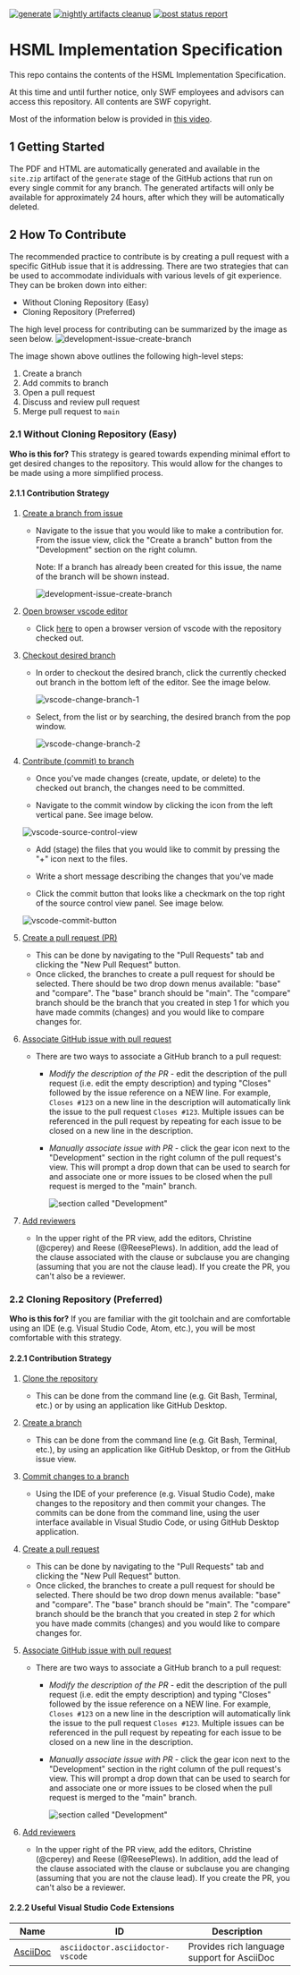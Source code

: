 [![generate](https://github.com/Spatial-Web-Foundation/SWF-Corpus_and_IEEEP2874-D2/actions/workflows/generate.yml/badge.svg)](https://github.com/Spatial-Web-Foundation/SWF-Corpus_and_IEEEP2874-D2/actions/workflows/generate.yml) [![nightly artifacts cleanup](https://github.com/Spatial-Web-Foundation/SWF-Corpus_and_IEEEP2874-D2/actions/workflows/nightly_cleanup.yml/badge.svg)](https://github.com/Spatial-Web-Foundation/SWF-Corpus_and_IEEEP2874-D2/actions/workflows/nightly_cleanup.yml) [![post status report](https://github.com/Spatial-Web-Foundation/SWF-Corpus_and_IEEEP2874-D2/actions/workflows/post_status_report.yml/badge.svg)](https://github.com/Spatial-Web-Foundation/SWF-Corpus_and_IEEEP2874-D2/actions/workflows/post_status_report.yml)

# HSML Implementation Specification

This repo contains the contents of the HSML Implementation Specification.

At this time and until further notice, only SWF employees and advisors can access this repository. All contents are SWF copyright.

Most of the information below is provided in [this video](https://app.usebubbles.com/qgVNGBkdFQbNevxAJRwNum/p2874-d2-contribution-strategy). 

## 1 Getting Started

The PDF and HTML are automatically generated and available in the `site.zip` artifact of the `generate` stage of the GitHub actions that run on every single commit for any branch. The generated artifacts will only be available for approximately 24 hours, after which they will be automatically deleted.

## 2 How To Contribute

The recommended practice to contribute is by creating a pull request with a specific GitHub issue that it is addressing. There are two strategies that can be used to accommodate individuals with various levels of git experience. They can be broken down into either:

- Without Cloning Repository (Easy)
- Cloning Repository (Preferred)

The high level process for contributing can be summarized by the image as seen below.
![development-issue-create-branch](https://github.com/Spatial-Web-Foundation/HSML-Implementation-Specification/blob/main/documentation/images/pr-process.png)

The image shown above outlines the following high-level steps:

1. Create a branch
2. Add commits to branch
3. Open a pull request
4. Discuss and review pull request
5. Merge pull request to `main`

### 2.1 Without Cloning Repository (Easy)

**Who is this for?** This strategy is geared towards expending minimal effort to get desired changes to the repository. This would allow for the changes to be made using a more simplified process.

#### 2.1.1 Contribution Strategy

1. <u>Create a branch from issue</u>

   - Navigate to the issue that you would like to make a contribution for. From the issue view, click the "Create a branch" button from the "Development" section on the right column.

     Note: If a branch has already been created for this issue, the name of the branch will be shown instead.

     ![development-issue-create-branch](https://github.com/Spatial-Web-Foundation/HSML-Implementation-Specification/blob/main/documentation/images/development-issue-create-branch.png)

2. <u>Open browser vscode editor</u>

   - Click [here](https://github.dev/Spatial-Web-Foundation/HSML-Implementation-Specification) to open a browser version of vscode with the repository checked out.

3. <u>Checkout desired branch</u>

   - In order to checkout the desired branch, click the currently checked out branch in the bottom left of the editor. See the image below.

     ![vscode-change-branch-1](https://github.com/Spatial-Web-Foundation/HSML-Implementation-Specification/blob/main/documentation/images/vscode-change-branch-1.png)

   - Select, from the list or by searching, the desired branch from the pop window.

     ![vscode-change-branch-2](https://github.com/Spatial-Web-Foundation/HSML-Implementation-Specification/blob/main/documentation/images/vscode-change-branch-2.png)

4. <u>Contribute (commit) to branch</u>

   - Once you've made changes (create, update, or delete) to the checked out branch, the changes need to be committed.

   - Navigate to the commit window by clicking the icon from the left vertical pane. See image below.

   ![vscode-source-control-view](https://github.com/Spatial-Web-Foundation/HSML-Implementation-Specification/blob/main/documentation/images/vscode-source-control-view.png)

   - Add (stage) the files that you would like to commit by pressing the "+" icon next to the files.

   - Write a short message describing the changes that you've made

   - Click the commit button that looks like a checkmark on the top right of the source control view panel. See image below.

   ![vscode-commit-button](https://github.com/Spatial-Web-Foundation/HSML-Implementation-Specification/blob/main/documentation/images/vscode-commit-button.png)

5. <u>Create a pull request (PR)</u>

   - This can be done by navigating to the "Pull Requests" tab and clicking the "New Pull Request" button.
   - Once clicked, the branches to create a pull request for should be selected. There should be two drop down menus available: "base" and "compare". The "base" branch should be "main". The "compare" branch should be the branch that you created in step 1 for which you have made commits (changes) and you would like to compare changes for.

6. <u>Associate GitHub issue with pull request</u>

   - There are two ways to associate a GitHub branch to a pull request:

     - _Modify the description of the PR_ - edit the description of the pull request (i.e. edit the empty description) and typing "Closes" followed by the issue reference on a NEW line. For example, `Closes #123` on a new line in the description will automatically link the issue to the pull request `Closes #123`. Multiple issues can be referenced in the pull request by repeating for each issue to be closed on a new line in the description.
     - _Manually associate issue with PR_ - click the gear icon next to the "Development" section in the right column of the pull request's view. This will prompt a drop down that can be used to search for and associate one or more issues to be closed when the pull request is merged to the "main" branch.

       ![section called "Development"](https://github.com/Spatial-Web-Foundation/HSML-Implementation-Specification/blob/main/documentation/images/development-part-of-PR-page.png)

7. <u>Add reviewers</u>
   - In the upper right of the PR view, add the editors, Christine (@cperey) and Reese (@ReesePlews). In addition, add the lead of the clause associated with the clause or subclause you are changing (assuming that you are not the clause lead). If you create the PR, you can't also be a reviewer.

### 2.2 Cloning Repository (Preferred)

**Who is this for?** If you are familiar with the git toolchain and are comfortable using an IDE (e.g. Visual Studio Code, Atom, etc.), you will be most comfortable with this strategy.

#### 2.2.1 Contribution Strategy

1. <u>Clone the repository</u>

   - This can be done from the command line (e.g. Git Bash, Terminal, etc.) or by using an application like GitHub Desktop.

2. <u>Create a branch</u>

   - This can be done from the command line (e.g. Git Bash, Terminal, etc.), by using an application like GitHub Desktop, or from the GitHub issue view.

3. <u>Commit changes to a branch</u>

   - Using the IDE of your preference (e.g. Visual Studio Code), make changes to the repository and then commit your changes. The commits can be done from the command line, using the user interface available in Visual Studio Code, or using GitHub Desktop application.

4. <u>Create a pull request</u>

   - This can be done by navigating to the "Pull Requests" tab and clicking the "New Pull Request" button.
   - Once clicked, the branches to create a pull request for should be selected. There should be two drop down menus available: "base" and "compare". The "base" branch should be "main". The "compare" branch should be the branch that you created in step 2 for which you have made commits (changes) and you would like to compare changes for.

5. <u>Associate GitHub issue with pull request</u>

   - There are two ways to associate a GitHub branch to a pull request:

     - _Modify the description of the PR_ - edit the description of the pull request (i.e. edit the empty description) and typing "Closes" followed by the issue reference on a NEW line. For example, `Closes #123` on a new line in the description will automatically link the issue to the pull request `Closes #123`. Multiple issues can be referenced in the pull request by repeating for each issue to be closed on a new line in the description.
     - _Manually associate issue with PR_ - click the gear icon next to the "Development" section in the right column of the pull request's view. This will prompt a drop down that can be used to search for and associate one or more issues to be closed when the pull request is merged to the "main" branch.

       ![section called "Development"](https://github.com/Spatial-Web-Foundation/HSML-Implementation-Specification/blob/main/documentation/images/development-part-of-PR-page.png)

6. <u>Add reviewers</u>
   - In the upper right of the PR view, add the editors, Christine (@cperey) and Reese (@ReesePlews). In addition, add the lead of the clause associated with the clause or subclause you are changing (assuming that you are not the clause lead). If you create the PR, you can't also be a reviewer.
   
#### 2.2.2 Useful Visual Studio Code Extensions

| Name                                                                                           | ID                               | Description                                 |
| ---------------------------------------------------------------------------------------------- | -------------------------------- | ------------------------------------------- |
| [AsciiDoc](https://marketplace.visualstudio.com/items?itemName=asciidoctor.asciidoctor-vscode) | `asciidoctor.asciidoctor-vscode` | Provides rich language support for AsciiDoc |
